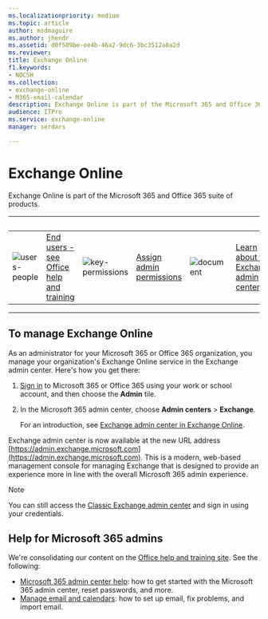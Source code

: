 ```yaml
---
ms.localizationpriority: medium
ms.topic: article
author: msdmaguire
ms.author: jhendr
ms.assetid: d0f509be-ee4b-46a2-9dc6-3bc3512a0a2d
ms.reviewer: 
title: Exchange Online
f1.keywords:
- NOCSH
ms.collection: 
- exchange-online
- M365-email-calendar
description: Exchange Online is part of the Microsoft 365 and Office 365 suite of products.
audience: ITPro
ms.service: exchange-online
manager: serdars

---
```


# Exchange Online

Exchange Online is part of the Microsoft 365 and Office 365 suite of products.

|&nbsp; |&nbsp; | &nbsp;|&nbsp;|&nbsp;|&nbsp;|
| ------------- | ------------- | ------------- | ------------- | ------------- | ------------- |
| ![users-people](/office/media/icons/users-people_40x40.svg) | [End users - see Office help and training](https://support.office.com/) | ![key-permissions](/office/media/icons/key-permissions_40x40.svg) | [Assign admin permissions](/microsoft-365/admin/add-users/assign-admin-roles) | ![document](/office/media/icons/document_40x40.svg) | [Learn about the Exchange admin center](./exchange-admin-center.md)

---

## To manage Exchange Online

As an administrator for your Microsoft 365 or Office 365 organization, you manage your organization's Exchange Online service in the Exchange admin center. Here's how you get there:

1. [Sign in](https://support.microsoft.com/office/e9eb7d51-5430-4929-91ab-6157c5a050b4) to Microsoft 365 or Office 365 using your work or school account, and then choose the **Admin** tile.
2. In the Microsoft 365 admin center, choose **Admin centers** \> **Exchange**.

   For an introduction, see [Exchange admin center in Exchange Online](exchange-admin-center.md).

Exchange admin center is now available at the new URL address [https://admin.exchange.microsoft.com](https://admin.exchange.microsoft.com). This is a modern, web-based management console for managing Exchange that is designed to provide an experience more in line with the overall Microsoft 365 admin experience.

> [!NOTE]
> You can still access the [Classic Exchange admin center](https://outlook.office365.com/ecp) and sign in using your credentials.

## Help for Microsoft 365 admins

We're consolidating our content on the [Office help and training site](https://support.office.com/). See the following:

- [Microsoft 365 admin center help](/microsoft-365/admin): how to get started with the Microsoft  365 admin center, reset passwords, and more.
- [Manage email and calendars](/microsoft-365/admin/email/): how to set up email, fix problems, and import email.
